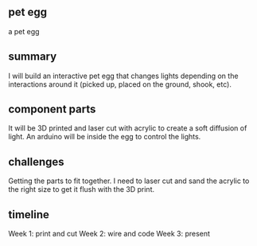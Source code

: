 ## pet egg
a pet egg

## summary
I will build an interactive pet egg that changes lights depending on the interactions around it (picked up, placed on the ground, shook, etc).

## component parts
It will be 3D printed and laser cut with acrylic to create a soft diffusion of light. An arduino will be inside the egg to control the lights.



## challenges
Getting the parts to fit together. I need to laser cut and sand the acrylic to the right size to get it flush with the 3D print.

## timeline
Week 1: print and cut
Week 2: wire and code
Week 3: present
